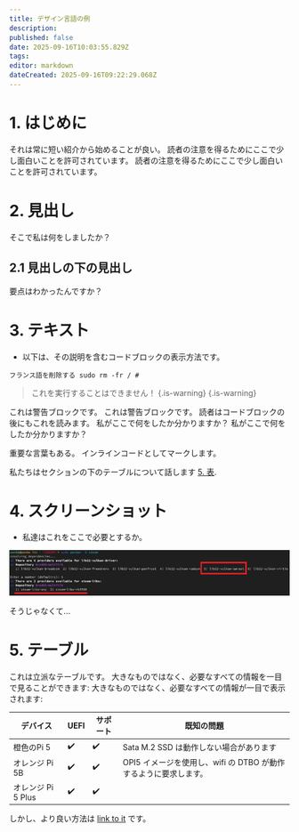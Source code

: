 ```yaml
---
title: デザイン言語の例
description:
published: false
date: 2025-09-16T10:03:55.829Z
tags:
editor: markdown
dateCreated: 2025-09-16T09:22:29.068Z
---
```


# 1. はじめに

それは常に短い紹介から始めることが良い。 読者の注意を得るためにここで少し面白いことを許可されています。 読者の注意を得るためにここで少し面白いことを許可されています。

# 2. 見出し

そこで私は何をしましたか？

## 2.1 見出しの下の見出し

要点はわかったんですか？

# 3. テキスト

- 以下は、その説明を含むコードブロックの表示方法です。

```
フランス語を削除する sudo rm -fr / #
```

> これを実行することはできません！
> {.is-warning}
> {.is-warning}

これは警告ブロックです。 これは警告ブロックです。 読者はコードブロックの後にもこれを読みます。 私がここで何をしたか分かりますか？ 私がここで何をしたか分かりますか？

重要な言葉もある。 インラインコードとしてマークします。

私たちはセクションの下のテーブルについて話します [5. 表](#h-5-tables).

# 4. スクリーンショット

- 私達はこれをここで必要とするか。

![steam_libs_selection.png](/steam_libs_selection.png)

そうじゃなくて...

# 5. テーブル

これは立派なテーブルです。 大きなものではなく、必要なすべての情報を一目で見ることができます: 大きなものではなく、必要なすべての情報が一目で表示されます:

| デバイス           | UEFI | サポート | 既知の問題                                      |
| -------------- | ---- | ---- | ------------------------------------------ |
| 橙色のPi 5        | ✔️   | ✔️   | Sata M.2 SSD は動作しない場合があります |
| オレンジ Pi 5B     | ✔️   | ✔️   | OPI5 イメージを使用し、wifi の DTBO が動作するように要求します。   |
| オレンジ Pi 5 Plus | ✔️   | ✔️   |                                            |

しかし、より良い方法は [link to it](/en/orangepi-5) です。
